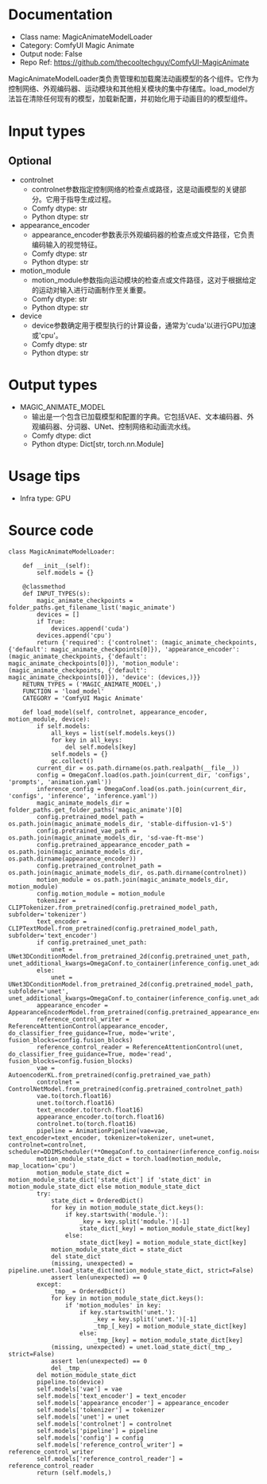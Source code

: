 # Documentation
- Class name: MagicAnimateModelLoader
- Category: ComfyUI Magic Animate
- Output node: False
- Repo Ref: https://github.com/thecooltechguy/ComfyUI-MagicAnimate

MagicAnimateModelLoader类负责管理和加载魔法动画模型的各个组件。它作为控制网络、外观编码器、运动模块和其他相关模块的集中存储库。load_model方法旨在清除任何现有的模型，加载新配置，并初始化用于动画目的的模型组件。

# Input types
## Optional
- controlnet
    - controlnet参数指定控制网络的检查点或路径，这是动画模型的关键部分。它用于指导生成过程。
    - Comfy dtype: str
    - Python dtype: str
- appearance_encoder
    - appearance_encoder参数表示外观编码器的检查点或文件路径，它负责编码输入的视觉特征。
    - Comfy dtype: str
    - Python dtype: str
- motion_module
    - motion_module参数指向运动模块的检查点或文件路径，这对于根据给定的运动对输入进行动画制作至关重要。
    - Comfy dtype: str
    - Python dtype: str
- device
    - device参数确定用于模型执行的计算设备，通常为'cuda'以进行GPU加速或'cpu'。
    - Comfy dtype: str
    - Python dtype: str

# Output types
- MAGIC_ANIMATE_MODEL
    - 输出是一个包含已加载模型和配置的字典。它包括VAE、文本编码器、外观编码器、分词器、UNet、控制网络和动画流水线。
    - Comfy dtype: dict
    - Python dtype: Dict[str, torch.nn.Module]

# Usage tips
- Infra type: GPU

# Source code
```
class MagicAnimateModelLoader:

    def __init__(self):
        self.models = {}

    @classmethod
    def INPUT_TYPES(s):
        magic_animate_checkpoints = folder_paths.get_filename_list('magic_animate')
        devices = []
        if True:
            devices.append('cuda')
        devices.append('cpu')
        return {'required': {'controlnet': (magic_animate_checkpoints, {'default': magic_animate_checkpoints[0]}), 'appearance_encoder': (magic_animate_checkpoints, {'default': magic_animate_checkpoints[0]}), 'motion_module': (magic_animate_checkpoints, {'default': magic_animate_checkpoints[0]}), 'device': (devices,)}}
    RETURN_TYPES = ('MAGIC_ANIMATE_MODEL',)
    FUNCTION = 'load_model'
    CATEGORY = 'ComfyUI Magic Animate'

    def load_model(self, controlnet, appearance_encoder, motion_module, device):
        if self.models:
            all_keys = list(self.models.keys())
            for key in all_keys:
                del self.models[key]
            self.models = {}
            gc.collect()
        current_dir = os.path.dirname(os.path.realpath(__file__))
        config = OmegaConf.load(os.path.join(current_dir, 'configs', 'prompts', 'animation.yaml'))
        inference_config = OmegaConf.load(os.path.join(current_dir, 'configs', 'inference', 'inference.yaml'))
        magic_animate_models_dir = folder_paths.get_folder_paths('magic_animate')[0]
        config.pretrained_model_path = os.path.join(magic_animate_models_dir, 'stable-diffusion-v1-5')
        config.pretrained_vae_path = os.path.join(magic_animate_models_dir, 'sd-vae-ft-mse')
        config.pretrained_appearance_encoder_path = os.path.join(magic_animate_models_dir, os.path.dirname(appearance_encoder))
        config.pretrained_controlnet_path = os.path.join(magic_animate_models_dir, os.path.dirname(controlnet))
        motion_module = os.path.join(magic_animate_models_dir, motion_module)
        config.motion_module = motion_module
        tokenizer = CLIPTokenizer.from_pretrained(config.pretrained_model_path, subfolder='tokenizer')
        text_encoder = CLIPTextModel.from_pretrained(config.pretrained_model_path, subfolder='text_encoder')
        if config.pretrained_unet_path:
            unet = UNet3DConditionModel.from_pretrained_2d(config.pretrained_unet_path, unet_additional_kwargs=OmegaConf.to_container(inference_config.unet_additional_kwargs))
        else:
            unet = UNet3DConditionModel.from_pretrained_2d(config.pretrained_model_path, subfolder='unet', unet_additional_kwargs=OmegaConf.to_container(inference_config.unet_additional_kwargs))
        appearance_encoder = AppearanceEncoderModel.from_pretrained(config.pretrained_appearance_encoder_path).to(device)
        reference_control_writer = ReferenceAttentionControl(appearance_encoder, do_classifier_free_guidance=True, mode='write', fusion_blocks=config.fusion_blocks)
        reference_control_reader = ReferenceAttentionControl(unet, do_classifier_free_guidance=True, mode='read', fusion_blocks=config.fusion_blocks)
        vae = AutoencoderKL.from_pretrained(config.pretrained_vae_path)
        controlnet = ControlNetModel.from_pretrained(config.pretrained_controlnet_path)
        vae.to(torch.float16)
        unet.to(torch.float16)
        text_encoder.to(torch.float16)
        appearance_encoder.to(torch.float16)
        controlnet.to(torch.float16)
        pipeline = AnimationPipeline(vae=vae, text_encoder=text_encoder, tokenizer=tokenizer, unet=unet, controlnet=controlnet, scheduler=DDIMScheduler(**OmegaConf.to_container(inference_config.noise_scheduler_kwargs)))
        motion_module_state_dict = torch.load(motion_module, map_location='cpu')
        motion_module_state_dict = motion_module_state_dict['state_dict'] if 'state_dict' in motion_module_state_dict else motion_module_state_dict
        try:
            state_dict = OrderedDict()
            for key in motion_module_state_dict.keys():
                if key.startswith('module.'):
                    _key = key.split('module.')[-1]
                    state_dict[_key] = motion_module_state_dict[key]
                else:
                    state_dict[key] = motion_module_state_dict[key]
            motion_module_state_dict = state_dict
            del state_dict
            (missing, unexpected) = pipeline.unet.load_state_dict(motion_module_state_dict, strict=False)
            assert len(unexpected) == 0
        except:
            _tmp_ = OrderedDict()
            for key in motion_module_state_dict.keys():
                if 'motion_modules' in key:
                    if key.startswith('unet.'):
                        _key = key.split('unet.')[-1]
                        _tmp_[_key] = motion_module_state_dict[key]
                    else:
                        _tmp_[key] = motion_module_state_dict[key]
            (missing, unexpected) = unet.load_state_dict(_tmp_, strict=False)
            assert len(unexpected) == 0
            del _tmp_
        del motion_module_state_dict
        pipeline.to(device)
        self.models['vae'] = vae
        self.models['text_encoder'] = text_encoder
        self.models['appearance_encoder'] = appearance_encoder
        self.models['tokenizer'] = tokenizer
        self.models['unet'] = unet
        self.models['controlnet'] = controlnet
        self.models['pipeline'] = pipeline
        self.models['config'] = config
        self.models['reference_control_writer'] = reference_control_writer
        self.models['reference_control_reader'] = reference_control_reader
        return (self.models,)
```